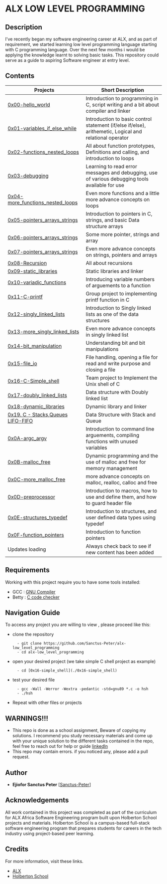 # ALX LOW LEVEL PROGRAMMING

## Description
I've recently began my software engineering career at ALX, and as part of requirement, we started learning low level programming language starting with C programming language. Over the next few months i would be applying the knowledge learnt to solving basic tasks. This repository could serve as a guide to aspiring Software engineer at entry level.


## Contents

| Projects | Short Description |
| -------- | ----------------- |
| [0x00-hello_world](0x00-hello_world) | Introduction to programming in C, script writing and a bit about compiler and linker |
| [0x01-variables_if_else_while](0x01-variables_if_else_while) | Introduction to basic control statement (if/else if/else), arithemetic, Logical and relational operator |
| [0x02-functions_nested_loops](0x02-functions_nested_loops) | All about function prototypes, Definitions and calling, and introduction to loops |
| [0x03-debugging](0x03-debugging) | Learning to read error messages and debugging, use of various debugging tools available for use |
| [0x04-more_functions_nested_loops](0x04-more_functions_nested_loops) | Even more functions and a little more advance concepts on loops |
| [0x05-pointers_arrays_strings](0x05-pointers_arrays_strings) | Introduction to pointers in C, strings, and basic Data structure arrays |
| [0x06-pointers_arrays_strings](0x06-pointers_arrays_strings) | Some more pointer, strings and array |
| [0x07-pointers_arrays_strings](0x07-pointers_arrays_strings) | Even more advance concepts on strings, pointers and arrays |
| [0x08-Recursion](0x08-recursion) | All about recursions |
| [0x09-static_libraries](0x09-static_libraries) | Static libraries and linker |
| [0x10-variadic_functions](0x10-variadic_functions) | Introducing variable numbers of arguements to a function |
| [0x11-C-printf](https://github.com/Sanctus-Peter/printf) | Group project to implementing printf function in C |
| [0x12-singly_linked_lists](0x12-singly_linked_lists) | Introduction to Singly linked lists as one of the data structures |
| [0x13-more_singly_linked_lists](0x13-more_singly_linked_lists) | Even more advance concepts in singly linked list |
| [0x14-bit_manipulation](0x14-bit_manipulation) | Understanding bit and bit manipulations |
| [0x15-file_io](0x15-file_io) | File handling, opening a file for read and write purpose and closing a file |
| [0x16-C-Simple_shell](https://github.com/mamt4real/simple_shell) | Team project to Implement the Unix shell of C |
| [0x17-doubly_linked_lists](0x17-doubly_linked_lists) | Data structure with Doubly linked list |
| [0x18-dynamic_libraries](0x18-dynamic_libraries) | Dynamic library and linker |
| [0x19. C - Stacks,Queues LIFO-FIFO](./0x19-stacks_queues_lifo_fifo) | Data Structure with Stack and Queue |
| [0x0A-argc_argv](0x0A-argc_argv) | Introduction to command line arguements, compiling functions with unused variables |
| [0x0B-malloc_free](0x0B-malloc_free) | Dynamic programming and the use of malloc and free for memory management |
| [0x0C-more_malloc_free](0x0C-more_malloc_free) | more advance concepts on malloc, realloc, calloc and free |
| [0x0D-preprocessor](0x0D-preprocessor) | Introduction to macros, how to use and define them, and how to guard header file |
| [0x0E-structures_typedef](0x0E-structures_typedef) | Introduction to structures, and user defined data types using typedef |
| [0x0F-function_pointers](0x0F-function_pointers) | Introduction to function pointers |
| Updates loading | Always check back to see if new content has been added |


## Requirements

Working with this project require you to have some tools installed:
* GCC : [GNU Compiler](https://gcc.gnu.org/)
* Betty  : [C code checker](https://github.com/holbertonschool/Betty.git)


## Navigation Guide

To access any project you are willing to view , please proceed like this:

* clone the repository


        - git clone https://github.com/Sanctus-Peter/alx-low_level_programming
        - cd alx-low_level_programming


* open your desired project (we take simple C shell  project as example)



        - cd [0x16-simple_shell](./0x16-simple_shell)


* test your desired file


        - gcc -Wall -Werror -Wextra -pedantic -std=gnu89 *.c -o hsh
        - ./hsh

* Repeat with other files or projects

## WARNINGS!!!

* This repo is done as a school assignment, Beware of copying my solutions. I recommend you study necessary materials and come up with your unique solution to the different tasks contained in the repo, feel free to reach out for help or guide [linkedln](https://www.linkedin.com/in/ejiofor-sanctus)
* This repo may contain errors. if you noticed any, please add a pull request.

## Author

* **Ejiofor Sanctus Peter** [[Sanctus-Peter](https://www.linkedin.com/in/ejiofor-sanctus)]

## Acknowledgements

All work contained in this project was completed as part of the curriculum for ALX Africa Software Engineering program built upon Holberton School projects and materials. Holberton School is a campus-based full-stack software engineering program that prepares students for careers in the tech industry using project-based peer learning. 


## Credits 
For more information, visit these links.

* [ALX ](https://www.alxafrica.com/)
* [Holberton School](https://www.holbertonschool.com/)

